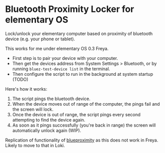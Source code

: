 Bluetooth Proximity Locker for elementary OS
==============

Lock/unlock your elementary computer based on proximity of bluetooth device (e.g. your phone or tablet).

This works for me under elementary OS 0.3 Freya.

- First step is to pair your device with your computer.
- Then get the devices address from System Settings > Bluetooth, or by running `bluez-test-device list` in the terminal.
- Then configure the script to run in the background at system startup (TODO)

Here's how it works:
1. The script pings the bluetooth device.
2. When the device moves out of range of the computer, the pings fail and the screen will lock.
3. Once the device is out of range, the script pings every second attempting to find the device again.
4. As soon as it pings successfully (you're back in range) the screen will automatically unlock again (WIP).

Replication of functionality of [blueproximity](https://launchpad.net/blueproximity) as this does not work in Freya. Likely to move to that in Loki.
